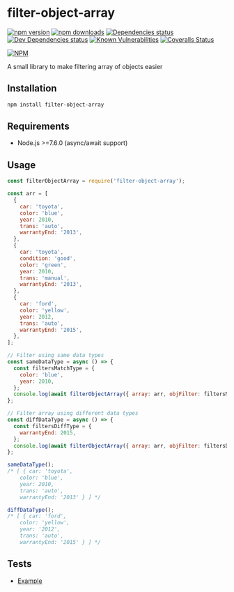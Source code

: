 # filter-object-array

[![npm version](https://img.shields.io/npm/v/filter-object-array.svg?style=flat-square)](https://www.npmjs.com/package/filter-object-array)
[![npm downloads](https://img.shields.io/npm/dm/filter-object-array.svg?style=flat-square)](https://npm-stat.com/charts.html?package=filter-object-array&from=2018-03-29)
[![Dependencies status](https://img.shields.io/david/circa10a/filter-object-array.svg?style=flat-square)](https://david-dm.org/circa10a/filter-object-array#info=dependencies)
[![Dev Dependencies status](https://img.shields.io/david/dev/circa10a/filter-object-array.svg?style=flat-square)](https://david-dm.org/circa10a/filter-object-array?type=dev)
[![Known Vulnerabilities](https://snyk.io/test/github/circa10a/filter-object-array/badge.svg?style=flat-square)](https://snyk.io/test/github/circa10a/filter-object-array?targetFile=package.json)
[![Coveralls Status](https://img.shields.io/coveralls/github/circa10a/filter-object-array.svg?style=flat-square)](https://coveralls.io/github/circa10a/filter-object-array)

[![NPM](https://nodei.co/npm/filter-object-array.png?downloads=true&downloadRank=true&stars=true)](https://nodei.co/npm/filter-object-array)

A small library to make filtering array of objects easier

## Installation

```bash
npm install filter-object-array
```

## Requirements
  - Node.js >=7.6.0 (async/await support)

## Usage

```js
const filterObjectArray = require('filter-object-array');

const arr = [
  {
    car: 'toyota',
    color: 'blue',
    year: 2010,
    trans: 'auto',
    warrantyEnd: '2013',
  },
  {
    car: 'toyota',
    condition: 'good',
    color: 'green',
    year: 2010,
    trans: 'manual',
    warrantyEnd: '2013',
  },
  {
    car: 'ford',
    color: 'yellow',
    year: 2012,
    trans: 'auto',
    warrantyEnd: '2015',
  },
];

// Filter using same data types
const sameDataType = async () => {
  const filtersMatchType = {
    color: 'blue',
    year: 2010,
  };
  console.log(await filterObjectArray({ array: arr, objFilter: filtersMatchType }));
};

// Filter array using different data types
const diffDataType = async () => {
  const filtersDiffType = {
    warrantyEnd: 2015,
  };
  console.log(await filterObjectArray({ array: arr, objFilter: filtersDiffType, ignoreDataType: true }));
};

sameDataType();
/* [ { car: 'toyota',
    color: 'blue',
    year: 2010,
    trans: 'auto',
    warrantyEnd: '2013' } ] */

diffDataType();
/* [ { car: 'ford',
    color: 'yellow',
    year: '2012',
    trans: 'auto',
    warrantyEnd: '2015' } ] */
```

## Tests

* [Example](https://github.com/circa10a/filter-object-array/tree/master/test)
